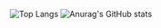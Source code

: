 <!--
**lcqff/lcqff** is a ✨ _special_ ✨ repository because its `README.md` (this file) appears on your GitHub profile.

Here are some ideas to get you started:

- 🔭 I’m currently working on ...
- 🌱 I’m currently learning ...
- 👯 I’m looking to collaborate on ...
- 🤔 I’m looking for help with ...
- 💬 Ask me about ...
- 📫 How to reach me: ...
- 😄 Pronouns: ...
- ⚡ Fun fact: ...
-->
<div align="center">

  ![Top Langs](https://github-readme-stats.vercel.app/api/top-langs/?username=lcqff&layout=compact&theme=)  <!--가장 많이 사용한 언어-->
  ![Anurag's GitHub stats](https://github-readme-stats.vercel.app/api?username=lcqff&show_icons=true&theme=radical) <!--README 스탯-->
</div>

